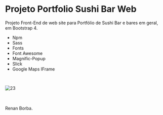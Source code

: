 # Projeto Portfolio Sushi Bar Web
Projeto Front-End de web site para Portfólio de Sushi Bar e bares em geral, em Bootstrap 4. 
<ul>
  <li>Npm</li>
  <li>Sass</li>
  <li>Fonts</li>
  <li>Font Awesome</li>
  <li>Magnific-Popup</li>
  <li>Slick</li>
  <li>Google Maps IFrame</li>
</ul>
<br>

![23](https://user-images.githubusercontent.com/48495838/54636536-6d744700-4a65-11e9-9062-2127a70fca11.gif)

<br><br>
Renan Borba.

